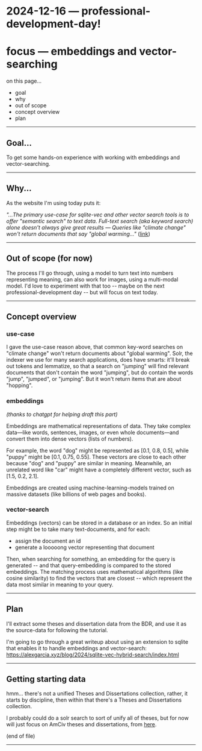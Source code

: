 2024-12-16 — professional-development-day!
==========================================

# focus — embeddings and vector-searching

on this page...
- goal
- why
- out of scope
- concept overview
- plan

---


## Goal...

To get some hands-on experience with working with embeddings and vector-searching.

---


## Why...

As the website I'm using today puts it:

_"...The primary use-case for sqlite-vec and other vector search tools is to offer "semantic search" to text data. Full-text search (aka keyword search) alone doesn't always give great results — Queries like "climate change" won't return documents that say "global warming..."_ ([link](https://alexgarcia.xyz/blog/2024/sqlite-vec-hybrid-search/index.html))

---


## Out of scope (for now)

The process I'll go through, using a model to turn text into numbers representing meaning, can also work for images, using a multi-modal model. I'd love to experiment with that too -- maybe on the next professional-development day -- but will focus on text today.

---

## Concept overview


### use-case 

I gave the use-case reason above, that common key-word searches on "climate change" won't return documents about "global warming". Solr, the indexer we use for many search applications, does have smarts: it'll break out tokens and lemmatize, so that a search on "jumping" will find relevant documents that don't contain the word "jumping", but do contain the words "jump", "jumped", or "jumping". But it won't return items that are about "hopping".


### embeddings

_(thanks to chatgpt for helping draft this part)_

Embeddings are mathematical representations of data. They take complex data—like words, sentences, images, or even whole documents—and convert them into dense vectors (lists of numbers).

For example, the word "dog" might be represented as [0.1, 0.8, 0.5], while "puppy" might be [0.1, 0.75, 0.55]. These vectors are close to each other because "dog" and "puppy" are similar in meaning. Meanwhile, an unrelated word like "car" might have a completely different vector, such as [1.5, 0.2, 2.1].

Embeddings are created using machine-learning-models trained on massive datasets (like billions of web pages and books).


### vector-search

Embeddings (vectors) can be stored in a database or an index. So an initial step might be to take many text-documents, and for each:
- assign the document an id
- generate a looooong vector representing that document  

Then, when searching for something, an embedding for the query is generated -- and that query-embedding is compared to the stored embeddings. The matching process uses mathematical algorithms (like cosine similarity) to find the vectors that are closest -- which represent the data most similar in meaning to your query.

---


## Plan

I'll extract some theses and dissertation data from the BDR, and use it as the source-data for following the tutorial.

I'm going to go through a great writeup about using an extension to sqlite that enables it to handle embeddings and vector-search: <https://alexgarcia.xyz/blog/2024/sqlite-vec-hybrid-search/index.html>

---


## Getting starting data

hmm... there's not a unified Theses and Dissertations collection, rather, it starts by discipline, then within that there's a Theses and Dissertations collection.

I probably could do a solr search to sort of unify all of theses, but for now will just focus on AmCiv theses and dissertations, from [here](https://repository.library.brown.edu/studio/collections/bdr:en3cza8s/).

(end of file)

---
